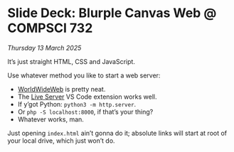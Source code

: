# Slide Deck: Blurple Canvas Web @ COMPSCI&nbsp;732

_Thursday 13&nbsp;March 2025_

It’s just straight HTML, CSS and JavaScript.

Use whatever method you like to start a web server:

- [WorldWideWeb](https://iconfactory.com/worldwideweb) is pretty neat.
- The [Live Server](https://marketplace.visualstudio.com/items?itemName=ritwickdey.LiveServer) VS&nbsp;Code extension works well.
- If y’got Python: `python3 -m http.server`.
- Or `php -S localhost:8000`, if that’s your thing?
- Whatever works, man.

Just opening `index.html` ain’t gonna do it; absolute links will start at root of your local drive, which just won’t do.
